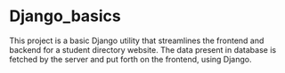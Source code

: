 # Django_basics
This project is a basic Django utility that streamlines the frontend and backend for a student directory website. The data present in database is fetched by the server and put forth on the frontend, using Django.
